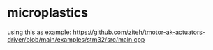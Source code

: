 # microplastics

using this as example: https://github.com/ziteh/tmotor-ak-actuators-driver/blob/main/examples/stm32/src/main.cpp 
